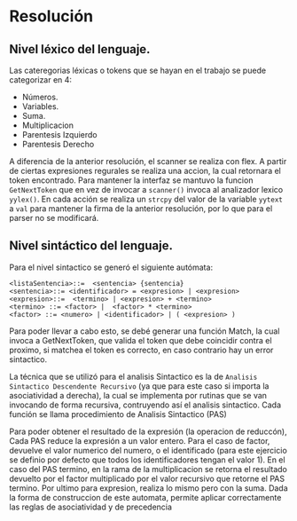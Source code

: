 # Resolución

## Nivel léxico del lenguaje.

Las cateregorias léxicas o tokens que se hayan en el trabajo se puede categorizar en 4:

- Números.
- Variables.
- Suma.
- Multiplicacion
- Parentesis Izquierdo
- Parentesis Derecho


A diferencia de la anterior resolución, el scanner se realiza con flex. A partir de ciertas expresiones regurales se realiza una accion, la cual retornara el token encontrado. Para  mantener la interfaz se mantuvo la funcion `GetNextToken`  que en vez de invocar a `scanner()` invoca al analizador lexico `yylex()`. En cada acción se realiza un `strcpy` del valor de la variable `yytext` a `val` para mantener la firma de la anterior resolución, por lo que para el parser no se modificará. 


## Nivel sintáctico del lenguaje.

Para el nivel sintactico se generó el siguiente autómata:
```
<listaSentencia>::=  <sentencia> {sentencia}
<sentencia>::= <identificador> = <expresion> | <expresion>
<expresion>::=  <termino> | <expresion> + <termino>
<termino> ::= <factor> |  <factor> * <termino>
<factor> ::= <numero> | <identificador> | ( <expresion> )
```

Para poder llevar a cabo esto, se debé generar una función Match, la cual invoca a GetNextToken, que valida el token que debe coincidir contra el proximo, si matchea el token es correcto, en caso contrario hay un error sintactico.

La técnica que se utilizó para el analisis Sintactico es la de `Analisis Sintactico Descendente Recursivo` (ya que para este caso si importa la asociatividad a derecha), la cual se implementa por rutinas que se van invocando de forma recursiva, contruyendo así el analisis sintactico. Cada función se llama procedimiento de Analisis Sintactico (PAS)

Para poder obtener el resultado de la expresión (la operacion de reduccón), Cada PAS reduce la expresión a un valor entero. Para el caso de factor, devuelve el valor numerico del numero, o el identificado (para este ejercicio se definio por defecto que todos los identificadores tengan el valor 1). En el caso del PAS termino, en la rama de la multiplicacion se retorna el resultado devuelto por el factor multiplicado por el valor recursivo que retorne el PAS termino. Por ultimo para expresion, realiza lo mismo pero con la suma. Dada la forma de construccion de este automata, permite aplicar correctamente las reglas de asociatividad y de precedencia
